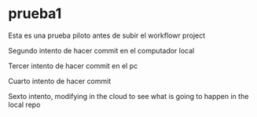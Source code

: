 # prueba1

Esta es una prueba piloto antes de subir el workflowr project

Segundo intento de hacer commit en el computador local

Tercer intento de hacer commit en el pc

Cuarto intento de hacer commit

Sexto intento, modifying in the cloud to see what is going to happen in the local repo

